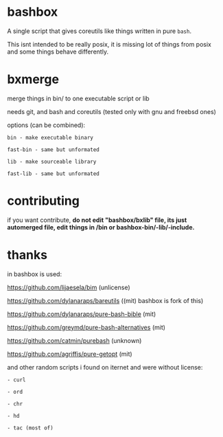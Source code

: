 # bashbox

A single script that gives coreutils like things written in pure `bash`.

This isnt intended to be really posix, it is missing lot of things from posix and some things behave differently.

# bxmerge
merge things in bin/ to one executable script or lib

needs git, and bash and coreutils (tested only with gnu and freebsd ones)

options (can be combined):

	bin - make executable binary
	
	fast-bin - same but unformated
	
	lib - make sourceable library

	fast-lib - same but unformated
	
# contributing
if you want contribute, **do not edit "bashbox/bxlib" file, its just automerged file, edit things in /bin or bashbox-bin/-lib/-include.**

# thanks
in bashbox is used:

https://github.com/lijaesela/bim (unlicense)

https://github.com/dylanaraps/bareutils ((mit) bashbox is fork of this)

https://github.com/dylanaraps/pure-bash-bible (mit)

https://github.com/greymd/pure-bash-alternatives (mit)

https://github.com/catmin/purebash (unknown)

https://github.com/agriffis/pure-getopt (mit)

and other random scripts i found on iternet and were without license:

	- curl
	
	- ord
	
	- chr
	
	- hd
	
	- tac (most of)


